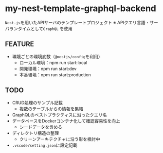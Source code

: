 # my-nest-template-graphql-backend

`Nest.js`を用いたAPIサーバのテンプレートプロジェクト
※ APIクエリ言語・サーバランタイムとして`GraphQL` を使用

## FEATURE
- 環境ごとの環境変数（`@nestjs/config`を利用）
  - ローカル環境：npm run start:local
  - 開発環境：npm run start:dev
  - 本番環境：npm run start:production

## TODO
- CRUD処理のサンプル記載
  - 複数のテーブルからの情報を集結
- GraphQLのベストプラクティスに沿ったクエリ名
- データベースをDockerコンテナ化して確認容易性を向上
  - シードデータを含める
- ディレクトリ構造の整理
  - クリーンアーキテクチャに沿う形を検討中
- `.vscode/setting.json`に設定記載
